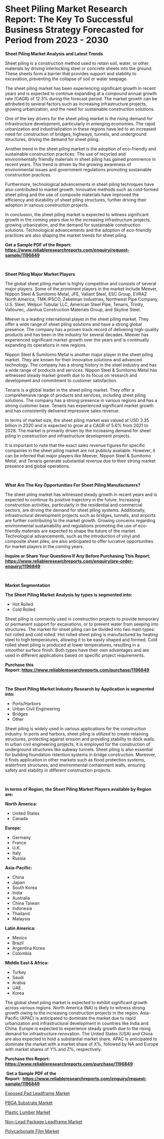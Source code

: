 <p><h1>Sheet Piling Market Research Report: The Key To Successful Business Strategy Forecasted for Period from 2023 - 2030</h1></p><p><strong>Sheet Piling Market Analysis and Latest Trends</strong></p>
<p><p>Sheet piling is a construction method used to retain soil, water, or other materials by driving interlocking steel or concrete sheets into the ground. These sheets form a barrier that provides support and stability to excavation, preventing the collapse of soil or water seepage.</p><p>The sheet piling market has been experiencing significant growth in recent years and is expected to continue expanding at a compound annual growth rate (CAGR) of 12.3% during the forecast period. The market growth can be attributed to several factors such as increasing infrastructure projects, growing urbanization, and the need for sustainable construction solutions.</p><p>One of the key drivers for the sheet piling market is the rising demand for infrastructure development, particularly in emerging economies. The rapid urbanization and industrialization in these regions have led to an increased need for construction of bridges, highways, tunnels, and underground structures, driving the demand for sheet piling.</p><p>Another trend in the sheet piling market is the adoption of eco-friendly and sustainable construction practices. The use of recycled and environmentally friendly materials in sheet piling has gained prominence in recent years. This trend is driven by the growing awareness of environmental issues and government regulations promoting sustainable construction practices.</p><p>Furthermore, technological advancements in sheet piling techniques have also contributed to market growth. Innovative methods such as cold-formed sheet piling and the use of composite materials have improved the efficiency and durability of sheet piling structures, further driving their adoption in various construction projects.</p><p>In conclusion, the sheet piling market is expected to witness significant growth in the coming years due to the increasing infrastructure projects, growing urbanization, and the demand for sustainable construction solutions. Technological advancements and the adoption of eco-friendly practices are also shaping the market trends for sheet piling.</p></p>
<p><strong>Get a Sample PDF of the Report:&nbsp; <a href="https://www.reliableresearchreports.com/enquiry/request-sample/1196849">https://www.reliableresearchreports.com/enquiry/request-sample/1196849</a></strong></p>
<p>&nbsp;</p>
<p><strong>Sheet Piling Major Market Players</strong></p>
<p><p>The global sheet piling market is highly competitive and consists of several major players. Some of the prominent players in the market include Meever, Nippon Steel & Sumitomo Metal, JFE, Valiant Steel, ESC Group, EVRAZ North America, TMK IPSCO, Zekelman Industries, Northwest Pipe Company, U.S. Steel, Welpun Tubular LLC, American Steel Pipe, Tenaris, Trinity, Vallourec, Jianhua Construction Materials Group, and Skyline Steel.</p><p>Meever is a leading international player in the sheet piling market. They offer a wide range of sheet piling solutions and have a strong global presence. The company has a proven track record of delivering high-quality products and has been in the industry for several decades. Meever has experienced significant market growth over the years and is continually expanding its operations in new regions.</p><p>Nippon Steel & Sumitomo Metal is another major player in the sheet piling market. They are known for their innovative solutions and advanced technology. The company has a strong history in the steel industry and has a wide range of products and services. Nippon Steel & Sumitomo Metal has witnessed steady market growth due to its focus on research and development and commitment to customer satisfaction.</p><p>Tenaris is a global leader in the sheet piling market. They offer a comprehensive range of products and services, including sheet piling solutions. The company has a strong presence in various regions and has a strong customer base. Tenaris has experienced significant market growth and has consistently delivered impressive sales revenue.</p><p>In terms of market size, the sheet piling market was valued at USD 3.35 billion in 2020 and is expected to grow at a CAGR of 5.6% from 2021 to 2028. The market is primarily driven by the increasing demand for sheet piling in construction and infrastructure development projects.</p><p>It is important to note that the exact sales revenue figures for specific companies in the sheet piling market are not publicly available. However, it can be inferred that major players like Meever, Nippon Steel & Sumitomo Metal, and Tenaris generate substantial revenue due to their strong market presence and global operations.</p></p>
<p>&nbsp;</p>
<p><strong>What Are The Key Opportunities For Sheet Piling Manufacturers?</strong></p>
<p><p>The sheet piling market has witnessed steady growth in recent years and is expected to continue its positive trajectory in the future. Increasing construction activities, particularly in the residential and commercial sectors, are driving the demand for sheet piling systems. Additionally, infrastructural development projects such as bridges, tunnels, and airports are further contributing to the market growth. Growing concerns regarding environmental sustainability and regulations promoting the use of eco-friendly materials are expected to shape the future of the market. Technological advancements, such as the introduction of vinyl and composite sheet piles, are also anticipated to offer lucrative opportunities for market players in the coming years.</p></p>
<p><strong>Inquire or Share Your Questions If Any Before Purchasing This Report: <a href="https://www.reliableresearchreports.com/enquiry/pre-order-enquiry/1196849">https://www.reliableresearchreports.com/enquiry/pre-order-enquiry/1196849</a></strong></p>
<p>&nbsp;</p>
<p><strong>Market Segmentation</strong></p>
<p><strong>The Sheet Piling Market Analysis by types is segmented into:</strong></p>
<p><ul><li>Hot Rolled</li><li>Cold Rolled</li></ul></p>
<p><p>Sheet piling is commonly used in construction projects to provide temporary or permanent support for excavations, or to prevent water from seeping into structures. The market for sheet piling can be divided into two main types: hot rolled and cold rolled. Hot rolled sheet piling is manufactured by heating steel to high temperatures, allowing it to be easily shaped and formed. Cold rolled sheet piling is produced at lower temperatures, resulting in a smoother surface finish. Both types have their own advantages and are used in different applications based on specific project requirements.</p></p>
<p><strong>Purchase this Report:&nbsp;<a href="https://www.reliableresearchreports.com/purchase/1196849">https://www.reliableresearchreports.com/purchase/1196849</a></strong></p>
<p>&nbsp;</p>
<p><strong>The Sheet Piling Market Industry Research by Application is segmented into:</strong></p>
<p><ul><li>Ports/Harbors</li><li>Urban Civil Engineering</li><li>Bridges</li><li>Other</li></ul></p>
<p><p>Sheet piling is widely used in various applications for the construction industry. In ports and harbors, sheet piling is utilized to create retaining structures, protecting against erosion and providing stability to dock walls. In urban civil engineering projects, it is employed for the construction of underground structures like subway tunnels. Sheet piling is also essential for building foundation retention systems in bridge construction. Moreover, it finds application in other markets such as flood protection systems, waterfront structures, and environmental containment walls, ensuring safety and stability in different construction projects.</p></p>
<p>&nbsp;</p>
<p><strong>In terms of Region, the Sheet Piling Market Players available by Region are:</strong></p>
<p>
    <p> <strong> North America: </strong>
        <ul>
            <li>United States</li>
            <li>Canada</li>
        </ul>
        </p> 
    <p> <strong> Europe: </strong>
        <ul>
            <li>Germany</li>
            <li>France</li>
            <li>U.K.</li>
            <li>Italy</li>
            <li>Russia</li>
        </ul>
        </p> 
    <p> <strong> Asia-Pacific: </strong>
        <ul>
            <li>China</li>
            <li>Japan</li>
            <li>South Korea</li>
            <li>India</li>
            <li>Australia</li>
            <li>China Taiwan</li>
            <li>Indonesia</li>
            <li>Thailand</li>
            <li>Malaysia</li>
        </ul>
        </p> 
    <p> <strong> Latin America: </strong>
        <ul>
            <li>Mexico</li>
            <li>Brazil</li>
            <li>Argentina Korea</li>
            <li>Colombia</li>
        </ul>
        </p> 
    <p> <strong> Middle East & Africa: </strong>
        <ul>
            <li>Turkey</li>
            <li>Saudi</li>
            <li>Arabia</li>
            <li>UAE</li>
            <li>Korea</li>
        </ul>
    </p>
    </p>
<p><p>The global sheet piling market is expected to exhibit significant growth across various regions. North America (NA) is likely to witness strong growth owing to the increasing construction projects in the region. Asia-Pacific (APAC) is anticipated to dominate the market due to rapid urbanization and infrastructural development in countries like India and China. Europe is expected to experience steady growth due to the rising demand for infrastructure renovation. The United States (USA) and China are also expected to hold a substantial market share. APAC is anticipated to dominate the market with a market share of X%, followed by NA and Europe with market shares of Y% and Z%, respectively.</p></p>
<p><strong>Purchase this Report: <a href="https://www.reliableresearchreports.com/purchase/1196849">https://www.reliableresearchreports.com/purchase/1196849</a></strong></p>
<p>&nbsp;<strong>Get a Sample PDF of the Report:&nbsp;&nbsp;<a href="https://www.reliableresearchreports.com/enquiry/request-sample/1196849">https://www.reliableresearchreports.com/enquiry/request-sample/1196849</a></strong></p>
<p><strong></strong></p>
<p><p><a href="https://medium.com/@melt.scale.beast/exposed-pad-leadframe-market-trends-forecast-and-competitive-analysis-to-2030-174910f99e3e">Exposed Pad Leadframe Market</a></p><p><a href="https://medium.com/@flee.calm.mark/pbga-substrate-market-size-cagr-trends-2024-2030-6fb91bb0a676">PBGA Substrate Market</a></p><p><a href="https://github.com/BryceTownsendr/Market-Research-Report-List-2/blob/main/plastic-lumber-market.md">Plastic Lumber Market</a></p><p><a href="https://medium.com/@earn.only.flood/non-lead-package-leadframe-market-trends-forecast-and-competitive-analysis-to-2030-bf2e264dc6a4">Non-Lead Package Leadframe Market</a></p><p><a href="https://github.com/ChiragRp1/Market-Research-Report-List-1/blob/main/polycarbonate-film-market.md">Polycarbonate Film Market</a></p></p>